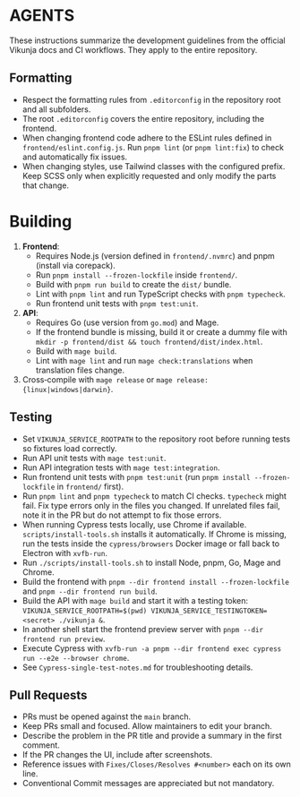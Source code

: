 # AGENTS

These instructions summarize the development guidelines from the official Vikunja docs and CI workflows. They apply to the entire repository.

## Formatting
- Respect the formatting rules from `.editorconfig` in the repository root and all subfolders.
- The root `.editorconfig` covers the entire repository, including the frontend.
- When changing frontend code adhere to the ESLint rules defined in `frontend/eslint.config.js`. Run `pnpm lint` (or `pnpm lint:fix`) to check and automatically fix issues.
- When changing styles, use Tailwind classes with the configured prefix. Keep SCSS only when explicitly requested and only modify the parts that change.

# Building

1. **Frontend**:
	- Requires Node.js (version defined in `frontend/.nvmrc`) and pnpm (install via corepack).
	- Run `pnpm install --frozen-lockfile` inside `frontend/`.
	- Build with `pnpm run build` to create the `dist/` bundle.
	- Lint with `pnpm lint` and run TypeScript checks with `pnpm typecheck`.
	- Run frontend unit tests with `pnpm test:unit`.
2. **API**:
	- Requires Go (use version from `go.mod`) and Mage.
	- If the frontend bundle is missing, build it or create a dummy file with `mkdir -p frontend/dist && touch frontend/dist/index.html`.
	- Build with `mage build`.
	- Lint with `mage lint` and run `mage check:translations` when translation files change.
3. Cross‑compile with `mage release` or `mage release:{linux|windows|darwin}`.

## Testing
- Set `VIKUNJA_SERVICE_ROOTPATH` to the repository root before running tests so fixtures load correctly.
- Run API unit tests with `mage test:unit`.
- Run API integration tests with `mage test:integration`.
- Run frontend unit tests with `pnpm test:unit` (run `pnpm install --frozen-lockfile` in `frontend/` first).
- Run `pnpm lint` and `pnpm typecheck` to match CI checks. `typecheck` might fail. Fix type errors only in the files you changed. If unrelated files fail, note it in the PR but do not attempt to fix those errors.
- When running Cypress tests locally, use Chrome if available. `scripts/install-tools.sh` installs it automatically. If Chrome is missing, run the tests inside the `cypress/browsers` Docker image or fall back to Electron with `xvfb-run`.
- Run `./scripts/install-tools.sh` to install Node, pnpm, Go, Mage and Chrome.
- Build the frontend with `pnpm --dir frontend install --frozen-lockfile` and `pnpm --dir frontend run build`.
- Build the API with `mage build` and start it with a testing token: `VIKUNJA_SERVICE_ROOTPATH=$(pwd) VIKUNJA_SERVICE_TESTINGTOKEN=<secret> ./vikunja &`.
- In another shell start the frontend preview server with `pnpm --dir frontend run preview`.
- Execute Cypress with `xvfb-run -a pnpm --dir frontend exec cypress run --e2e --browser chrome`.
- See `Cypress-single-test-notes.md` for troubleshooting details.

## Pull Requests
- PRs must be opened against the `main` branch.
- Keep PRs small and focused. Allow maintainers to edit your branch.
- Describe the problem in the PR title and provide a summary in the first comment.
- If the PR changes the UI, include after screenshots.
- Reference issues with `Fixes/Closes/Resolves #<number>` each on its own line.
- Conventional Commit messages are appreciated but not mandatory.
